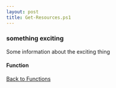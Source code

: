 ```yaml
---
layout: post
title: Get-Resources.ps1
---
```


### something exciting

Some information about the exciting thing

#### Function

<script async src="https://gist-it.appspot.com/github.com/BanterBoy/scripts-blog/blob/master/PowerShell/functions/Get-Resources.ps1" crossorigin="anonymous"></script>

<a href="/menu/_pages/functions.html">Back to Functions</a>
